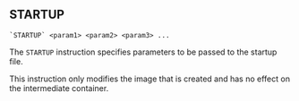 ## STARTUP

	`STARTUP` <param1> <param2> <param3> ...

The `STARTUP` instruction specifies parameters to be passed to the startup file. 

This instruction only modifies the image that is created and has no effect on the intermediate container. 